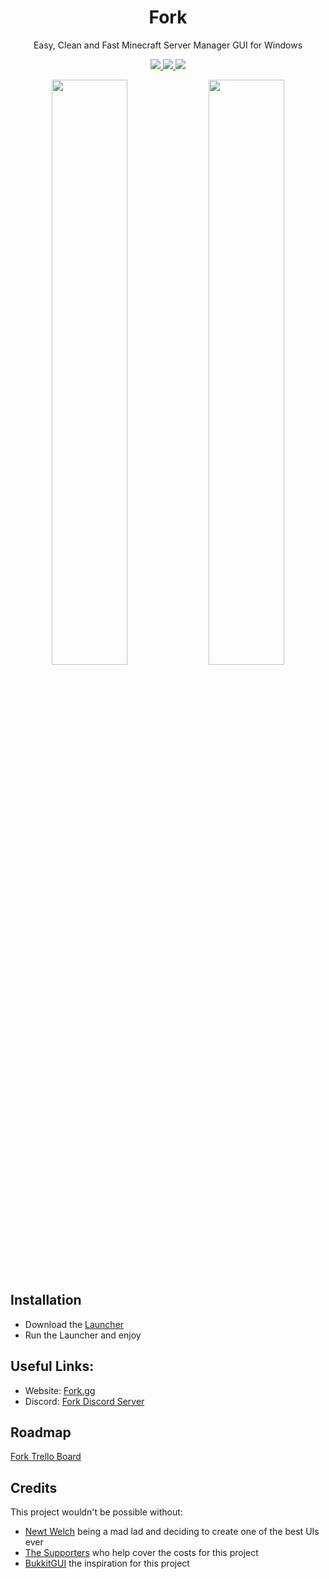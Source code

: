 <h1 align="center">
  Fork
</h1>
<p align="center">  
  Easy, Clean and Fast Minecraft Server Manager GUI for Windows
</p>
<p align="center">
  <a href="https://discord.gg/dbqH6x8">
    <img src="https://img.shields.io/discord/633632434336038912?color=brightgreen&logo=discord">
  </a>
  <a href="https://github.com/ChristianKern97/Fork/releases">
    <img src="https://img.shields.io/github/v/release/ChristianKern97/Fork?color=brightgreen&include_prereleases">
  </a>
  <a href="https://github.com/ChristianKern97/Fork/blob/master/LICENSE">
    <img src="https://img.shields.io/github/license/ChristianKern97/Fork?color=brightgreen">
  </a>
</p>
  
<p align="center">
  <img src="https://www.fork.gg/data/screenshots/aterminal.png" width="49%" />
  <img src="https://www.fork.gg/data/screenshots/settings1.png" width="49%" />
</p>
  



## Installation
- Download the [Launcher](https://api.fork.gg/download/launcher) 
- Run the Launcher and enjoy

## Useful Links:
- Website: [Fork.gg](https://www.Fork.gg)
- Discord: [Fork Discord Server](https://discord.gg/dbqH6x8)

## Roadmap
[Fork Trello Board](https://trello.com/b/uCtDgilW/Fork)

## Credits
This project wouldn't be possible without:
- [Newt Welch](https://www.reddit.com/user/Newt_Welch/) being a mad lad and deciding to create one of the best UIs ever
- [The Supporters](https://ko-fi.com/forkgg) who help cover the costs for this project
- [BukkitGUI](https://github.com/Bertware/bukkitgui2) the inspiration for this project

